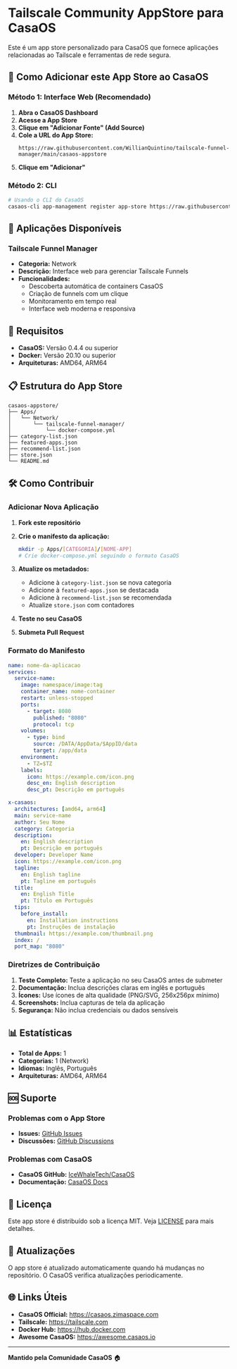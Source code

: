 # Tailscale Community AppStore para CasaOS

Este é um app store personalizado para CasaOS que fornece aplicações relacionadas ao Tailscale e ferramentas de rede segura.

## 🚀 Como Adicionar este App Store ao CasaOS

### Método 1: Interface Web (Recomendado)

1. **Abra o CasaOS Dashboard**
2. **Acesse a App Store**
3. **Clique em "Adicionar Fonte" (Add Source)**
4. **Cole a URL do App Store:**
   ```
   https://raw.githubusercontent.com/WillianQuintino/tailscale-funnel-manager/main/casaos-appstore
   ```
5. **Clique em "Adicionar"**

### Método 2: CLI

```bash
# Usando o CLI do CasaOS
casaos-cli app-management register app-store https://raw.githubusercontent.com/WillianQuintino/tailscale-funnel-manager/main/casaos-appstore
```

## 📱 Aplicações Disponíveis

### Tailscale Funnel Manager
- **Categoria:** Network
- **Descrição:** Interface web para gerenciar Tailscale Funnels
- **Funcionalidades:**
  - Descoberta automática de containers CasaOS
  - Criação de funnels com um clique
  - Monitoramento em tempo real
  - Interface web moderna e responsiva

## 🔧 Requisitos

- **CasaOS:** Versão 0.4.4 ou superior
- **Docker:** Versão 20.10 ou superior
- **Arquiteturas:** AMD64, ARM64

## 📋 Estrutura do App Store

```
casaos-appstore/
├── Apps/
│   └── Network/
│       └── tailscale-funnel-manager/
│           └── docker-compose.yml
├── category-list.json
├── featured-apps.json
├── recommend-list.json
├── store.json
└── README.md
```

## 🛠️ Como Contribuir

### Adicionar Nova Aplicação

1. **Fork este repositório**
2. **Crie o manifesto da aplicação:**
   ```bash
   mkdir -p Apps/[CATEGORIA]/[NOME-APP]
   # Crie docker-compose.yml seguindo o formato CasaOS
   ```
3. **Atualize os metadados:**
   - Adicione à `category-list.json` se nova categoria
   - Adicione à `featured-apps.json` se destacada
   - Adicione à `recommend-list.json` se recomendada
   - Atualize `store.json` com contadores

4. **Teste no seu CasaOS**
5. **Submeta Pull Request**

### Formato do Manifesto

```yaml
name: nome-da-aplicacao
services:
  service-name:
    image: namespace/image:tag
    container_name: nome-container
    restart: unless-stopped
    ports:
      - target: 8080
        published: "8080"
        protocol: tcp
    volumes:
      - type: bind
        source: /DATA/AppData/$AppID/data
        target: /app/data
    environment:
      - TZ=$TZ
    labels:
      icon: https://example.com/icon.png
      desc_en: English description
      desc_pt: Descrição em português

x-casaos:
  architectures: [amd64, arm64]
  main: service-name
  author: Seu Nome
  category: Categoria
  description:
    en: English description
    pt: Descrição em português
  developer: Developer Name
  icon: https://example.com/icon.png
  tagline:
    en: English tagline
    pt: Tagline em português
  title:
    en: English Title
    pt: Título em Português
  tips:
    before_install:
      en: Installation instructions
      pt: Instruções de instalação
  thumbnail: https://example.com/thumbnail.png
  index: /
  port_map: "8080"
```

### Diretrizes de Contribuição

1. **Teste Completo:** Teste a aplicação no seu CasaOS antes de submeter
2. **Documentação:** Inclua descrições claras em inglês e português
3. **Ícones:** Use ícones de alta qualidade (PNG/SVG, 256x256px mínimo)
4. **Screenshots:** Inclua capturas de tela da aplicação
5. **Segurança:** Não inclua credenciais ou dados sensíveis

## 📊 Estatísticas

- **Total de Apps:** 1
- **Categorias:** 1 (Network)
- **Idiomas:** Inglês, Português
- **Arquiteturas:** AMD64, ARM64

## 🆘 Suporte

### Problemas com o App Store

- **Issues:** [GitHub Issues](https://github.com/seu-usuario/tailscale-funnel-manager/issues)
- **Discussões:** [GitHub Discussions](https://github.com/seu-usuario/tailscale-funnel-manager/discussions)

### Problemas com CasaOS

- **CasaOS GitHub:** [IceWhaleTech/CasaOS](https://github.com/IceWhaleTech/CasaOS)
- **Documentação:** [CasaOS Docs](https://casaos.zimaspace.com)

## 📄 Licença

Este app store é distribuído sob a licença MIT. Veja [LICENSE](LICENSE) para mais detalhes.

## 🔄 Atualizações

O app store é atualizado automaticamente quando há mudanças no repositório. O CasaOS verifica atualizações periodicamente.

## 🌐 Links Úteis

- **CasaOS Official:** https://casaos.zimaspace.com
- **Tailscale:** https://tailscale.com
- **Docker Hub:** https://hub.docker.com
- **Awesome CasaOS:** https://awesome.casaos.io

---

**Mantido pela Comunidade CasaOS** 🏠